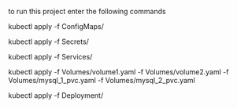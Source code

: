 to run this project enter the following commands

kubectl apply -f ConfigMaps/

kubectl apply -f Secrets/

kubectl apply -f Services/

kubectl apply -f Volumes/volume1.yaml -f Volumes/volume2.yaml -f Volumes/mysql_1_pvc.yaml -f Volumes/mysql_2_pvc.yaml
 
kubectl apply -f Deployment/


